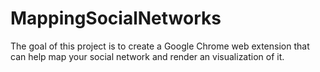 # MappingSocialNetworks
The goal of this project is to create a Google Chrome web extension that can help map your social network and render an visualization of it.
